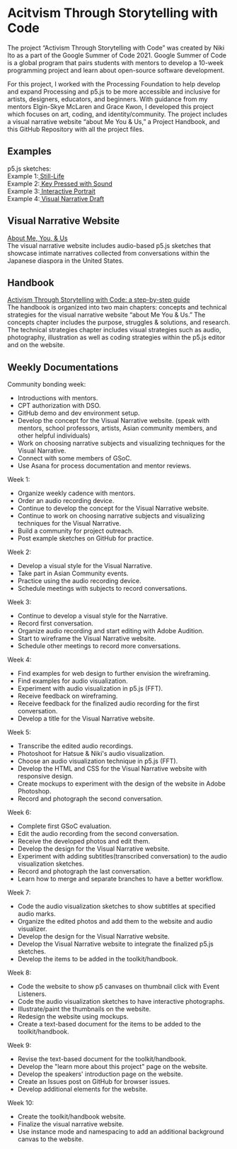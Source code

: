 # Acitvism Through Storytelling with Code
The project “Activism Through Storytelling with Code” was created by Niki Ito as a part of the Google Summer of Code 2021. Google Summer of Code is a global program that pairs students with mentors to develop a 10-week programming project and learn about open-source software development.

For this project, I worked with the Processing Foundation to help develop and expand Processing and p5.js to be more accessible and inclusive for artists, designers, educators, and beginners. With guidance from my mentors Elgin-Skye McLaren and Grace Kwon, I developed this project which focuses on art, coding, and identity/community. The project includes a visual narrative website “about Me You & Us,” a Project Handbook, and this GitHub Repository with all the project files.
## Examples
p5.js sketches: <br>
Example 1:<a href ="https://niki-ito.github.io/activism-through-storytelling-with-code/example-sketches/example-1.html" target = "_blank"> Still-Life </a><br>
Example 2:<a href ="https://niki-ito.github.io/activism-through-storytelling-with-code/example-sketches/example-2.html" target = "_blank"> Key Pressed with Sound</a><br>
Example 3:<a href ="https://niki-ito.github.io/Artist-Activists-Interactive-Portrait/" target = "_blank"> Interactive Portrait </a><br>
Example 4:<a href ="https://niki-ito.github.io/activism-through-storytelling-with-code/example-sketches/example-4.html" target = "_blank"> Visual Narrative Draft</a><br>

## Visual Narrative Website
<a href = "https://niki-ito.github.io/activism-through-storytelling-with-code/" target = "_blank">About Me, You, & Us</a><br>
The visual narrative website includes audio-based p5.js sketches that showcase intimate narratives collected from conversations within the Japanese diaspora in the United States.

## Handbook
<a href = "https://niki-ito.github.io/activism-through-storytelling-with-code/handbook/index.html" target = "_blank">Activism Through Storytelling with Code: a step-by-step guide</a><br>
The handbook is organized into two main chapters: concepts and technical strategies for the visual narrative website “about Me You & Us.” The concepts chapter includes the purpose, struggles & solutions, and research. The technical strategies chapter includes visual strategies such as audio, photography, illustration as well as coding strategies within the p5.js editor and on the website. 

## Weekly Documentations
Community bonding week: 
- Introductions with mentors.
- CPT authorization with DSO.
- GitHub demo and dev environment setup.
- Develop the concept for the Visual Narrative website. (speak with mentors, school professors, artists, Asian community members, and other helpful individuals)
- Work on choosing narrative subjects and visualizing techniques for the Visual Narrative.
- Connect with some members of GSoC.
- Use Asana for process documentation and mentor reviews.

Week 1:
- Organize weekly cadence with mentors.
- Order an audio recording device.
- Continue to develop the concept for the Visual Narrative website. 
- Continue to work on choosing narrative subjects and visualizing techniques for the Visual Narrative.
- Build a community for project outreach.
- Post example sketches on GitHub for practice.

Week 2:
- Develop a visual style for the Visual Narrative.
- Take part in Asian Community events.
- Practice using the audio recording device.
- Schedule meetings with subjects to record conversations.

Week 3:
- Continue to develop a visual style for the Narrative.
- Record first conversation.
- Organize audio recording and start editing with Adobe Audition.
- Start to wireframe the Visual Narrative website.
- Schedule other meetings to record more conversations. 

Week 4:
- Find examples for web design to further envision the wireframing. 
- Find examples for audio visualization. 
- Experiment with audio visualization in p5.js (FFT).
- Receive feedback on wireframing.
- Receive feedback for the finalized audio recording for the first conversation.
- Develop a title for the Visual Narrative website.

Week 5:
- Transcribe the edited audio recordings.
- Photoshoot for Hatsue & Niki's audio visualization. 
- Choose an audio visualization technique in p5.js (FFT).
- Develop the HTML and CSS for the Visual Narrative website with responsive design.
- Create mockups to experiment with the design of the website in Adobe Photoshop.
- Record and photograph the second conversation.

Week 6:
- Complete first GSoC evaluation.
- Edit the audio recording from the second conversation.
- Receive the developed photos and edit them. 
- Develop the design for the Visual Narrative website.
- Experiment with adding subtitles(transcribed conversation) to the audio visualization sketches. 
- Record and photograph the last conversation.
- Learn how to merge and separate branches to have a better workflow. 

Week 7:
- Code the audio visualization sketches to show subtitles at specified audio marks. 
- Organize the edited photos and add them to the website and audio visualizer.
- Develop the design for the Visual Narrative website.
- Develop the Visual Narrative website to integrate the finalized p5.js sketches. 
- Develop the items to be added in the toolkit/handbook.

Week 8:
- Code the website to show p5 canvases on thumbnail click with Event Listeners. 
- Code the audio visualization sketches to have interactive photographs. 
- Illustrate/paint the thumbnails on the website. 
- Redesign the website using mockups. 
- Create a text-based document for the items to be added to the toolkit/handbook.

Week 9:
- Revise the text-based document for the toolkit/handbook.
- Develop the "learn more about this project" page on the website.
- Develop the speakers' introduction page on the website.
- Create an Issues post on GitHub for browser issues. 
- Develop additional elements for the website.

Week 10:
- Create the toolkit/handbook website.
- Finalize the visual narrative website.
- Use instance mode and namespacing to add an additional background canvas to the website.
